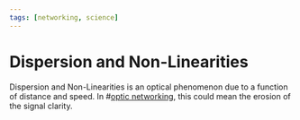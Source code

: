 ```yaml
---
tags: [networking, science]
---
```


# Dispersion and Non-Linearities

Dispersion and Non-Linearities is an optical phenomenon due to a function of
distance and speed. In #[optic networking](202209021233.md), this could mean the
erosion of the signal clarity.
